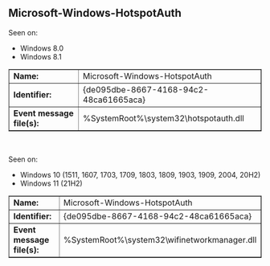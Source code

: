 ## Microsoft-Windows-HotspotAuth

Seen on:
* Windows 8.0
* Windows 8.1

<table border="1" class="docutils">
  <tbody>
    <tr>
      <td><b>Name:</b></td>
      <td>Microsoft-Windows-HotspotAuth</td>
    </tr>
    <tr>
      <td><b>Identifier:</b></td>
      <td>{de095dbe-8667-4168-94c2-48ca61665aca}</td>
    </tr>
    <tr>
      <td><b>Event message file(s):</b></td>
      <td>%SystemRoot%\system32\hotspotauth.dll</td>
    </tr>
  </tbody>
</table>

&nbsp;

Seen on:
* Windows 10 (1511, 1607, 1703, 1709, 1803, 1809, 1903, 1909, 2004, 20H2)
* Windows 11 (21H2)

<table border="1" class="docutils">
  <tbody>
    <tr>
      <td><b>Name:</b></td>
      <td>Microsoft-Windows-HotspotAuth</td>
    </tr>
    <tr>
      <td><b>Identifier:</b></td>
      <td>{de095dbe-8667-4168-94c2-48ca61665aca}</td>
    </tr>
    <tr>
      <td><b>Event message file(s):</b></td>
      <td>%SystemRoot%\system32\wifinetworkmanager.dll</td>
    </tr>
  </tbody>
</table>

&nbsp;


